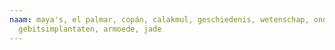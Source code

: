 ```yaml
---
naam: maya's, el palmar, copán, calakmul, geschiedenis, wetenschap, onderzoek,
  gebitsimplantaten, armoede, jade
---
```

